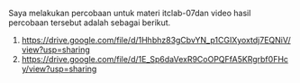 Saya melakukan percobaan untuk materi itclab-07dan video hasil percobaan tersebut adalah sebagai berikut.
1. https://drive.google.com/file/d/1Hhbhz83gCbvYN_p1CGIXyoxtdj7EQNiV/view?usp=sharing
2. https://drive.google.com/file/d/1E_Sp6daVexR9CoOPQFfA5KRgrbf0FHcy/view?usp=sharing
